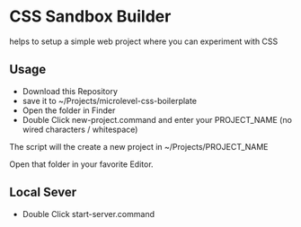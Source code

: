 # CSS Sandbox Builder

helps to setup a simple web project where you can experiment with CSS

## Usage
- Download this Repository
- save it to ~/Projects/microlevel-css-boilerplate
- Open the folder in Finder
- Double Click new-project.command and enter your PROJECT_NAME (no wired characters / whitespace)

The script will the create a new project in ~/Projects/PROJECT_NAME

Open that folder in your favorite Editor.

## Local Sever
- Double Click start-server.command
